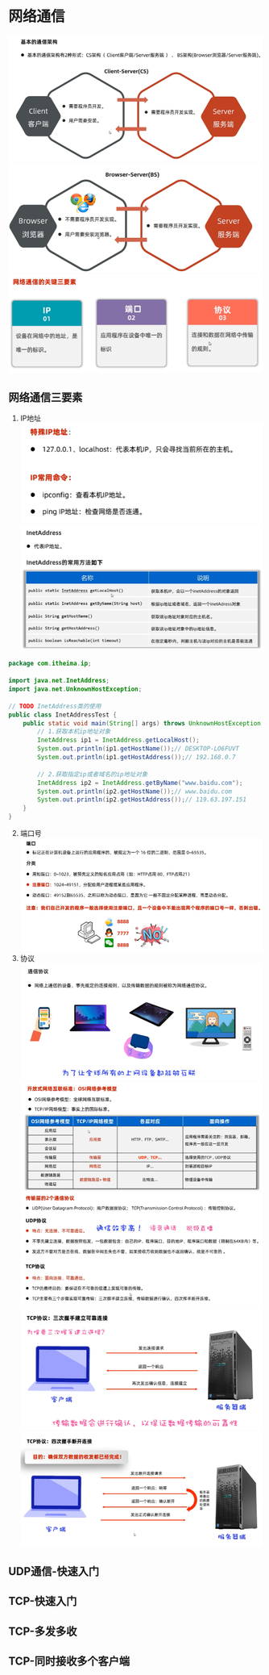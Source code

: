 #  网络通信  
![img_30.png](img_30.png)  
![img_31.png](img_31.png)  
![img_32.png](img_32.png)  


##  网络通信三要素  
1.  IP地址  
![img_33.png](img_33.png)  
![img_34.png](img_34.png)  
```java
package com.itheima.ip;

import java.net.InetAddress;
import java.net.UnknownHostException;

// TODO InetAddress类的使用
public class InetAddressTest {
    public static void main(String[] args) throws UnknownHostException {
        // 1.获取本机ip地址对象
        InetAddress ip1 = InetAddress.getLocalHost();
        System.out.println(ip1.getHostName());// DESKTOP-LO6FUVT
        System.out.println(ip1.getHostAddress());// 192.168.0.7

        // 2.获取指定ip或者域名的ip地址对象
        InetAddress ip2 = InetAddress.getByName("www.baidu.com");
        System.out.println(ip2.getHostName());// www.baidu.com
        System.out.println(ip2.getHostAddress());// 119.63.197.151
    }
}

```  
2.  端口号  
![img_35.png](img_35.png)  
3.  协议  
![img_36.png](img_36.png)  
![img_38.png](img_38.png)  
![img_41.png](img_41.png)  
![img_42.png](img_42.png)  
![img_43.png](img_43.png)  

##  UDP通信-快速入门  




##  TCP-快速入门  

##  TCP-多发多收    

##  TCP-同时接收多个客户端  

   